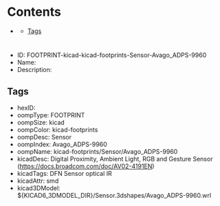 



Contents
========

* [](#)
	* [Tags](#tags)

# 

- ID: FOOTPRINT-kicad-kicad-footprints-Sensor-Avago_ADPS-9960
- Name: 
- Description: 

## Tags

- hexID: 
- oompType: FOOTPRINT
- oompSize: kicad
- oompColor: kicad-footprints
- oompDesc: Sensor
- oompIndex: Avago_ADPS-9960
- oompName: kicad-footprints/Sensor/Avago_ADPS-9960
- kicadDesc: Digital Proximity, Ambient Light, RGB and Gesture Sensor (https://docs.broadcom.com/doc/AV02-4191EN)
- kicadTags: DFN Sensor optical IR
- kicadAttr: smd
- kicad3DModel: ${KICAD6_3DMODEL_DIR}/Sensor.3dshapes/Avago_ADPS-9960.wrl
